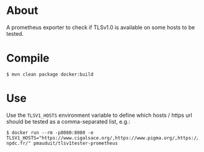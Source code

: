 # About

A prometheus exporter to check if TLSv1.0 is available on some hosts to be tested.

# Compile

```
$ mvn clean package docker:build
```

# Use

Use the `TLSV1_HOSTS` environment variable to define which hosts / https url
should be tested as a comma-separated list, e.g.:

```
$ docker run --rm -p8080:8080 -e TLSV1_HOSTS="https://www.cigalsace.org/,https://www.pigma.org/,https://www.ppige-npdc.fr/" pmauduit/tlsv1tester-prometheus
```



